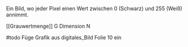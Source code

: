 Ein Bild, wo jeder Pixel einen Wert zwischen 0 (Schwarz) und 255 (Weiß) annimmt.

[[Grauwertmenge]] G
Dimension N

#todo Füge Grafik aus digitales_Bild Folie 10 ein